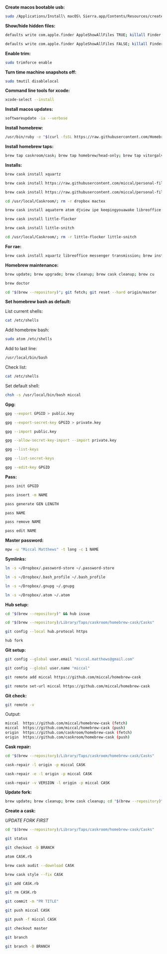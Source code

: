 **Create macos bootable usb:**
```bash
sudo /Applications/Install\ macOS\ Sierra.app/Contents/Resources/createinstallmedia --volume /Volumes/Untitled --applicationpath /Applications/Install\ macOS\ Sierra.app --nointeraction
```
**Show/hide hidden files:**
```bash
defaults write com.apple.finder AppleShowAllFiles TRUE; killall Finder

defaults write com.apple.finder AppleShowAllFiles FALSE; killall Finder
```
**Enable trim:**
```bash
sudo trimforce enable
```
**Turn time machine snapshots off:**
```bash
sudo tmutil disablelocal
```
**Command line tools for xcode:**
```bash
xcode-select --install
```
**Install macos updates:**
```bash
softwareupdate -ia --verbose
```
**Install homebrew:**
```bash
/usr/bin/ruby -e "$(curl -fsSL https://raw.githubusercontent.com/Homebrew/install/master/install)"
```
**Install homebrew taps:**
```bash
brew tap caskroom/cask; brew tap homebrew/head-only; brew tap vitorgalvao/tiny-scripts; brew tap buo/cask-upgrade
```
**Installs:**
```bash
brew cask install xquartz

brew cask install https://raw.githubusercontent.com/miccal/personal-files/master/dropbox.rb

brew cask install https://raw.githubusercontent.com/miccal/personal-files/master/mactex.rb

cd /usr/local/Caskroom/; rm -r dropbox mactex

brew cask install aquaterm atom djview ipe keepingyouawake libreoffice linear torbrowser transmission ubersicht; brew install bash cheat git gnuplot --with-aquaterm gpg mpv --with-bundle mpw pass; brew install --HEAD pdftoipe; brew install vitorgalvao/tiny-scripts/cask-repair; brew linkapps

brew cask install little-flocker

brew cask install little-snitch

cd /usr/local/Caskroom/; rm -r little-flocker little-snitch
```
**For rae:**
```bash
brew cask install xquartz libreoffice messenger transmission; brew install bash gpg mpv --with-bundle mpw pass; brew linkapps
```
**Homebrew maintenance:**
```bash
brew update; brew upgrade; brew cleanup; brew cask cleanup; brew cu

brew doctor

cd "$(brew --repository)"; git fetch; git reset --hard origin/master
```
**Set homebrew bash as default:**

List current shells:
```bash
cat /etc/shells
```
Add homebrew bash:
```bash
sudo atom /etc/shells
```
Add to last line:
```bash
/usr/local/bin/bash
```
Check list:
```bash
cat /etc/shells
```
Set default shell:
```bash
chsh -s /usr/local/bin/bash miccal
```
**Gpg:**
```bash
gpg --export GPGID > public.key

gpg --export-secret-key GPGID > private.key

gpg --import public.key

gpg --allow-secret-key-import --import private.key

gpg --list-keys

gpg --list-secret-keys

gpg --edit-key GPGID
```
**Pass:**
```bash
pass init GPGID

pass insert -m NAME

pass generate GEN LENGTH

pass NAME

pass remove NAME

pass edit NAME
```
**Master password:**
```bash
mpw -u "Miccal Matthews" -t long -c 1 NAME
```
**Symlinks:**
```bash
ln -s ~/Dropbox/.password-store ~/.password-store

ln -s ~/Dropbox/.bash_profile ~/.bash_profile

ln -s ~/Dropbox/.gnupg ~/.gnupg

ln -s ~/Dropbox/.atom ~/.atom
```
**Hub setup:**
```bash
cd "$(brew --repository)" && hub issue

cd "$(brew --repository)/Library/Taps/caskroom/homebrew-cask/Casks"

git config --local hub.protocol https

hub fork
```
**Git setup:**
```bash
git config --global user.email "miccal.matthews@gmail.com"

git config --global user.name "miccal"

git remote add miccal https://github.com/miccal/homebrew-cask

git remote set-url miccal https://github.com/miccal/homebrew-cask
```
**Git check:**
```bash
git remote -v
```
Output:
```bash
miccal  https://github.com/miccal/homebrew-cask (fetch)
miccal  https://github.com/miccal/homebrew-cask (push)
origin  https://github.com/caskroom/homebrew-cask (fetch)
origin  https://github.com/caskroom/homebrew-cask (push)
```
**Cask repair:**
```bash
cd "$(brew --repository)/Library/Taps/caskroom/homebrew-cask/Casks"

cask-repair -l origin -p miccal CASK

cask-repair -e -l origin -p miccal CASK

cask-repair -v VERSION -l origin -p miccal CASK
```
**Update fork:**
```bash
brew update; brew cleanup; brew cask cleanup; cd "$(brew --repository)"/Library/Taps/caskroom/homebrew-cask; git checkout master; git pull origin; git push "miccal" master
```
**Create a cask:**

_*UPDATE FORK FIRST*_
```bash
cd "$(brew --repository)/Library/Taps/caskroom/homebrew-cask/Casks"

git status

git checkout -b BRANCH

atom CASK.rb

brew cask audit --download CASK

brew cask style --fix CASK

git add CASK.rb

git rm CASK.rb

git commit -m "PR TITLE"

git push miccal CASK

git push -f miccal CASK

git checkout master

git branch

git branch -D BRANCH
```

